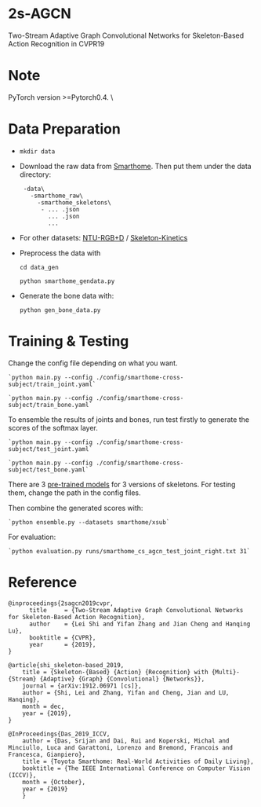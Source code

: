 # 2s-AGCN
Two-Stream Adaptive Graph Convolutional Networks for Skeleton-Based Action Recognition in CVPR19

# Note

PyTorch version >=Pytorch0.4. \


# Data Preparation

 - `mkdir data`
 - Download the raw data from [Smarthome](https://project.inria.fr/toyotasmarthome/). Then put them under the data directory:
 
        -data\  
          -smarthome_raw\  
            -smarthome_skeletons\
             - ... .json
               ... .json
               ...
            
- For other datasets: [NTU-RGB+D](https://github.com/shahroudy/NTURGB-D) / [Skeleton-Kinetics](https://github.com/yysijie/st-gcn)

- Preprocess the data with
  
    `cd data_gen`

    `python smarthome_gendata.py`
  

- Generate the bone data with: 
    
    `python gen_bone_data.py`
     
# Training & Testing

Change the config file depending on what you want.


    `python main.py --config ./config/smarthome-cross-subject/train_joint.yaml`

    `python main.py --config ./config/smarthome-cross-subject/train_bone.yaml`
To ensemble the results of joints and bones, run test firstly to generate the scores of the softmax layer. 

    `python main.py --config ./config/smarthome-cross-subject/test_joint.yaml`

    `python main.py --config ./config/smarthome-cross-subject/test_bone.yaml`
    
There are 3 [pre-trained models](https://drive.google.com/drive/folders/18S_GjkZXthEv0Hv7JBzUN4Yo0env9bZN?usp=sharing) for 3 versions of skeletons. For testing them, change the path in the config files.

Then combine the generated scores with: 

    `python ensemble.py --datasets smarthome/xsub`

For evaluation:

    `python evaluation.py runs/smarthome_cs_agcn_test_joint_right.txt 31`
     
# Reference

    @inproceedings{2sagcn2019cvpr,  
          title     = {Two-Stream Adaptive Graph Convolutional Networks for Skeleton-Based Action Recognition},  
          author    = {Lei Shi and Yifan Zhang and Jian Cheng and Hanqing Lu},  
          booktitle = {CVPR},  
          year      = {2019},  
    }
    
    @article{shi_skeleton-based_2019,
        title = {Skeleton-{Based} {Action} {Recognition} with {Multi}-{Stream} {Adaptive} {Graph} {Convolutional} {Networks}},
        journal = {arXiv:1912.06971 [cs]},
        author = {Shi, Lei and Zhang, Yifan and Cheng, Jian and LU, Hanqing},
        month = dec,
        year = {2019},
	}

    @InProceedings{Das_2019_ICCV,
        author = {Das, Srijan and Dai, Rui and Koperski, Michal and Minciullo, Luca and Garattoni, Lorenzo and Bremond, Francois and Francesca, Gianpiero},
        title = {Toyota Smarthome: Real-World Activities of Daily Living},
        booktitle = {The IEEE International Conference on Computer Vision (ICCV)},
        month = {October},
        year = {2019}
        }
